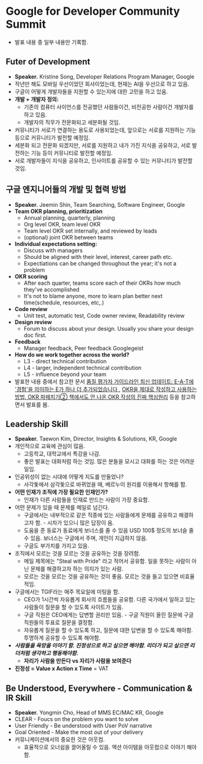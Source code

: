 # Google for Developer Community Summit 
- 발표 내용 중 일부 내용만 기록함.

## Futer of Development 
- **Speaker.** Kristine Song, Developer Relations Program Manager, Google
- 작년만 해도 모바일 우선이었던 회사이었는데, 현재는 AI을 우선으로 하고 있음.
- 구글이 어떻게 개발자들을 지원할 수 있는지에 대한 고민을 하고 있음.
- **개발 + 개발자 정의:**
  - 기존의 컴퓨터 사이언스를 전공했던 사람들이건, 비전공한 사람이건 개발자를 하고 있음.
  - 개발자의 직무가 전문화되고 세분화될 것임.
- 커뮤니티가 서로가 연결하는 용도로 사용되었는데, 앞으로는 서로를 지원하는 기능 등으로 커뮤니티가 발전할 예정임.
- 세분화 되고 전문화 되겠지만, 서로를 지원하고 내가 가진 지식을 공유하고, 서로 발전하는 기능 등이 커뮤니티로 발전할 예정임.
- 서로 개발자들이 지식을 공유하고, 인사이트를 공유할 수 있는 커뮤니티가 발전할 것임.

## 구글 엔지니어들의 개발 및 협력 방법
- **Speaker.** Jeemin Shin, Team Searching, Software Engineer, Google
- **Team OKR planning, prioritization**
    - Annual planning, quarterly, planning
    - Org level OKR, team level OKR
    - Team level OKR set internally, and reviewed by leads
    - (optional) joint OKR between teams
- **Individual expectations setting:**
  - Discuss with managers
  - Should be aligned with their level, interest, career path etc.
  - Expectiations can be changed throughout the year; it's not a problem
- **OKR scoring**
  - After each quarter, teams score each of their OKRs how much they've accomplished
  - It's not to blame anyone, more to learn plan better next time(schedule, resources, etc,.)
- **Code review**
  - Unit test, automatic test, Code owner review, Readability review
- **Design review**
  - Forum to discuss about your design. Usually you share your design doc first.
- **Feedback**
  - Manager feedback, Peer feedback Googlegeist
- **How do we work together across the world?**
  - L3 - direct technical contribution
  - L4 - larger, independent technical contribution
  - L5 - influence beyond your team
- 발표한 내용 중에서 참고한 문서 [품질 평가자 가이드라인 최신 업데이트: E-A-T에 '경험'을 의미하는 E가 하나 더 추가되었습니다 ](https://developers.google.com/search/blog/2022/12/google-raters-guidelines-e-e-a-t?hl=ko), [OKR을 제대로 작성하고 사용하는 방법, OKR 파헤치기② 책에서도 안 나온 OKR 작성의 진짜 핵심원리](https://brunch.co.kr/@tanagement/183) 등을 참고하면서 발표를 봄.

## Leadership Skill
- **Speaker.** Taewon Kim, Director, Insights & Solutions, KR, Google
- 개인적으로 교육에 관심이 많음.
  - 고등학교, 대학교에서 특강을 나감.
  - 좋은 발표는 대화처럼 하는 것임. 많은 분들을 모시고 대화를 하는 것은 어려운 일임.
- 인공위성이 없는 시대에 어떻게 지도를 만들었나?
  - 사각돛에서 삼각돛으로 바뀌었을 때, 베르누이 원리를 이용해서 항해를 함.
- **어떤 인재가 조직에 가장 필요한 인재인가?**
  - 인재가 다른 사람들을 인재로 만드는 사람이 가장 중요함.
- 어떤 문제가 있을 때 문제를 메일로 넘긴다.
  - 구글에서는 내부적으로 같은 직종에 있는 사람들에게 문제를 공유하고 해결하고자 함. - 시차가 있으니 많은 답장이 옴.
  - 도움을 준 동료가 동료에게 보너스를 줄 수 있음 USD 100$ 정도의 보너슬 줄 수 있음. 보너스는 구글에서 주며, 개인이 지급하지 않음.
  - 구글도 부가치를 가지고 있음. 
- 조직에서 모르는 것을 모르는 것을 공유하는 것을 장려함.
  - 메일 제목에는 "Steal with Pride" 라고 적어서 공유함. 일을 못하는 사람이 아닌 문제를 해결하고자 하는 의지가 있는 사람.
  - 모르는 것을 모르는 것을 공유하는 것이 좋음. 모르는 것을 들고 있으면 비효율적임.
- 구글에서는 TGIF라는 매주 목요일에 미팅을 함.
  - CEO가 1시간씩 자유롭게 회사의 흐름들을 공유함. 다른 국가에서 일하고 있는 사람들이 질문을 할 수 있도록 사이트가 있음.
  - 구글 직원은 CEO에게는 답변할 권리만 있음. - 구글 직원이 올린 질문에 구글 직원들의 투표로 질문을 결정함.
  - 자유롭게 질문을 할 수 있도록 하고, 질문에 대한 답변을 할 수 있도록 해야함. 투명하게 공유할 수 있도록 해야함.
- ***사람들을 욕망을 이야기 함. 진정성으로 하고 싶으면 해야함. 리더가 되고 싶으면 리더처럼 생각하고 행동해야함.***
  - **자리가 사람을 만든다 vs 자리가 사람을 보여준다**
- **진정성 = Value x Action x Time** = VAT

## Be Understood, Everywhere - Communication & IR Skill
- **Speaker.** Yongmin Cho, Head of MMS EC/MAC KR, Google
- CLEAR - Foucs on the problem you want to solve
- User Friendly - Be understood with User PoV narrative
- Goal Oriented - Make the most out of your delivery
- 커뮤니케이션에서의 중요한 것은 아웃컴.
  -  효율적으로 오너쉽을 끌어올릴 수 있음. 액션 아이템을 아웃컴으로 이야기 해야함.
  